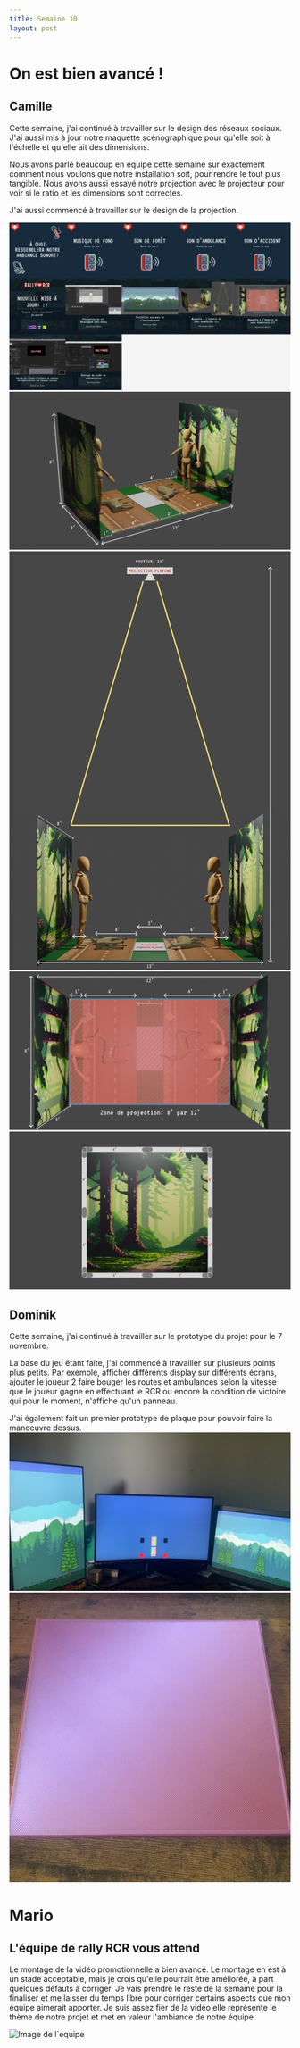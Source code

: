 ```yaml
---
title: Semaine 10
layout: post
---
```


#  On est bien avancé !

## Camille

Cette semaine, j'ai continué à travailler sur le design des réseaux sociaux. J'ai aussi mis à jour notre maquette scénographique pour qu'elle soit à l'échelle et qu'elle ait des dimensions.

Nous avons parlé beaucoup en équipe cette semaine sur exactement comment nous voulons que notre installation soit, pour rendre le tout plus tangible. Nous avons aussi essayé notre projection avec le projecteur pour voir si le ratio et les dimensions sont correctes. 

J'ai aussi commencé à travailler sur le design de la projection.


![Image créatifs réseaux sociaux](../medias/nov1cam1.png)
![Image scénographie](../medias/sceno1.png)
![Image scénographie](../medias/sceno2.png)
![Image scénographie](../medias/sceno3.png)
![Image scénographie](../medias/sceno4.png)

## Dominik
Cette semaine, j'ai continué à travailler sur le prototype du projet pour le 7 novembre.

La base du jeu étant faite, j'ai commencé à travailler sur plusieurs points plus petits. Par exemple, afficher différents display sur différents écrans, ajouter le joueur 2 faire bouger les routes et ambulances selon la vitesse que le joueur gagne en effectuant le RCR ou encore la condition de victoire qui pour le moment, n'affiche qu'un panneau.

J'ai également fait un premier prototype de plaque pour pouvoir faire la manoeuvre dessus.
![Image d'exemple de Multi-display](../medias/multidisplay.png)
![Image de proto de plaque](../medias/plaque.png)

# Mario
## L'équipe de rally RCR vous attend

Le montage de la vidéo promotionnelle a bien avancé. Le montage en est à un stade acceptable, mais je crois qu'elle pourrait être améliorée, à part quelques défauts à corriger. Je vais prendre le reste de la semaine pour la finaliser et me laisser du temps libre pour corriger certains aspects que mon équipe aimerait apporter. Je suis assez fier de la vidéo elle représente le thème de notre projet et met en valeur l'ambiance de notre équipe.

![Image de l`equipe](../medias/equipe.gif)



